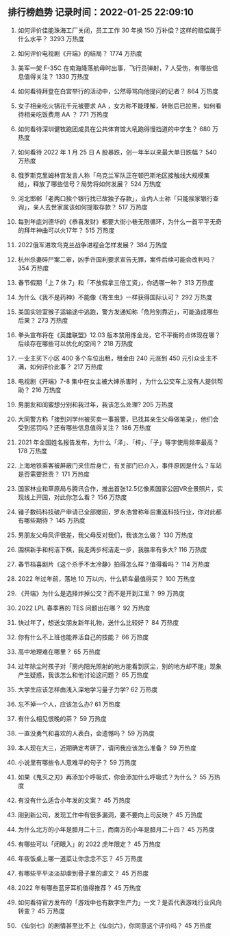 
## 排行榜趋势 记录时间：2022-01-25 22:09:10
  
  1. 如何评价佳能珠海工厂关闭，员工工作 30 年换 150 万补偿？这样的赔偿属于什么水平？ 3293 万热度
    
  2. 如何评价电视剧《开端》的结局？ 1774 万热度
    
  3. 美军一架 F-35C 在南海降落航母时出事，飞行员弹射，7 人受伤，有哪些信息值得关注？ 1330 万热度
    
  4. 如何看待拜登在白宫举行的活动中，公然辱骂向他提问的记者？ 864 万热度
    
  5. 女子相亲吃火锅花千元被要求 AA ，女方称不能理解，转账后已拉黑，如何看待相亲吃饭费用 AA ？ 771 万热度
    
  6. 如何看待深圳健牧跑团成员在公共体育馆大吼跑得慢挡道的中学生？ 680 万热度
    
  7. 如何看待 2022 年 1 月 25 日 A 股暴跌，创一年半以来最大单日跌幅？ 540 万热度
    
  8. 俄罗斯克里姆林宫发言人称「乌克兰军队正在顿巴斯地区接触线大规模集结」，释放了哪些信号？局势将如何发展？ 524 万热度
    
  9. 河北邯郸「老两口挨个银行找已故独子存款」，业内人士称「只能挨家银行查询」，亲人去世家属该如何提取存款？ 517 万热度
    
  10. 每到年底刘德华的《恭喜发财》都要大街小巷无限循环，为什么一首平平无奇的拜年神曲可以火17年？ 515 万热度
    
  11. 2022俄军进攻乌克兰战争进程会怎样发展？ 384 万热度
    
  12. 杭州杀妻碎尸案二审，凶手许国利要求宣告无罪，案件后续可能会改判吗？ 354 万热度
    
  13. 春节假期「上 7 休 7」和「不放假拿三倍工资」，你选哪一种？ 313 万热度
    
  14. 为什么《我不是药神》不能像《寄生虫》一样获得国际认可？ 292 万热度
    
  15. 美国实验室猴子运输途中逃跑，警方发通知称「危险别靠近」，可能造成哪些后果？ 273 万热度
    
  16. 拳头宣布将在《英雄联盟》12.03 版本禁用炼金龙，它不平衡的点体现在哪？后续存在哪些可以优化的空间？ 218 万热度
    
  17. 一业主买下小区 400 多个车位出租，租金由 240 元涨到 450 元引众业主不满，如何评价此事？ 217 万热度
    
  18. 电视剧《开端》7-8 集中在女主被大婶杀害时 ，为什么公交车上没有人提供帮助？ 216 万热度
    
  19. 男朋友和闺蜜想分别和我过年，我该怎么处理? 205 万热度
    
  20. 大同警方称「接到刘学州被买卖一事报警，已找其亲生父母做笔录」，他们会受到惩罚吗？还有哪些信息值得关注？ 186 万热度
    
  21. 2021 年全国姓名报告发布，为什么「泽」、「梓」、「子」等字使用频率最高？ 178 万热度
    
  22. 上海地铁乘客被屏蔽门夹住后身亡，有关部门已介入，事件原因是什么？车站是否需要担责？ 171 万热度
    
  23. 国家林业和草原局与腾讯合作，推出首张12.5亿像素国家公园VR全景照片，实现线上开园，对此你怎么看？ 156 万热度
    
  24. 锤子数码科技破产申请已全部撤回，罗永浩曾称年后重返科技行业，你对此都有哪些期待？ 145 万热度
    
  25. 男朋友父母风评很差，我父母反对我们，我该怎么做？ 130 万热度
    
  26. 围棋新手和柯洁下棋，我走两步柯洁走一步，我胜率有多大? 116 万热度
    
  27. 春节档喜剧片《这个杀手不太冷静》拍得怎么样？值得看吗？ 114 万热度
    
  28. 2022 年过年前，落地 10 万以内，什么轿车最值得买？ 100 万热度
    
  29. 《开端》为什么是选择炸掉公交？而不是开到江里？ 99 万热度
    
  30. 2022 LPL 春季赛的 TES 问题出在哪？ 92 万热度
    
  31. 快过年了，想送女朋友新年礼物，送什么比较好？ 84 万热度
    
  32. 你有什么不上班也能养活自己的技能？ 66 万热度
    
  33. 高中地理难在哪里？ 65 万热度
    
  34. 过年除尘时孩子对「房内阳光照射的地方能看到灰尘，别的地方却不能」现象产生疑惑，我该怎么和他讨论这问题？ 65 万热度
    
  35. 大学生应该怎样由浅入深地学习量子力学? 62 万热度
    
  36. 忘不掉一个人，应该怎么办? 61 万热度
    
  37. 有什么相见恨晚的茶？ 59 万热度
    
  38. 一直没勇气和喜欢的人表白，会遗憾吗？ 59 万热度
    
  39. 本人现在大三，近期确定考研了，请问我应该怎么准备？ 59 万热度
    
  40. 小说里有哪些令人意难平的句子？ 59 万热度
    
  41. 如果《鬼灭之刃》再添加个呼吸式，你会添加什么呼吸式？为什么？ 55 万热度
    
  42. 有没有什么适合小年发的文案？ 45 万热度
    
  43. 刚到新公司，发现工作中有很多漏洞，要不要向上司反映？ 45 万热度
    
  44. 为什么北方的小年是腊月二十三，而南方的小年是腊月二十四？ 45 万热度
    
  45. 有哪些可以「闭眼入」的 2022 虎年限定？ 45 万热度
    
  46. 年夜饭桌上哪一道菜让你念念不忘？ 45 万热度
    
  47. 有哪些平平淡淡却虐到骨子里的虐文？ 45 万热度
    
  48. 2022 年有哪些蓝牙耳机值得推荐？ 45 万热度
    
  49. 如何看待官方发布的「游戏中也有数字生产力」一文？是否代表游戏行业风向转变？ 45 万热度
    
  50. 《仙剑七》的剧情甚至比不上《仙剑六》，你同意这个评价吗？ 45 万热度
    